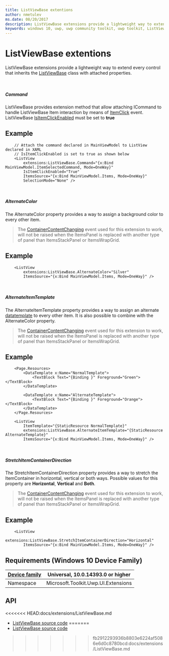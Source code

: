 ```yaml
---
title: ListViewBase extentions
author: nmetulev
ms.date: 08/20/2017
description: ListViewBase extensions provide a lightweight way to extend every control that inherits the ListViewBase class with attached properties.
keywords: windows 10, uwp, uwp community toolkit, uwp toolkit, ListViewBase, extentions
---
```


# ListViewBase extentions

ListViewBase extensions provide a lightweight way to extend every control that inherits the <a href="https://docs.microsoft.com/en-us/uwp/api/windows.ui.xaml.controls.listviewbase" target="_blank">ListViewBase</a> class with attached properties.

<br/>

##### Command

ListViewBase provides extension method that allow attaching ICommand to handle ListViewBase Item interaction by means of [ItemClick](https://msdn.microsoft.com/en-us/library/windows/apps/windows.ui.xaml.controls.listviewbase.itemclick.aspx) event. 
ListViewBase [IsItemClickEnabled](https://msdn.microsoft.com/en-us/library/windows/apps/windows.ui.xaml.controls.listviewbase.isitemclickenabled.aspx) must be set to **true**



## Example

```xaml
    // Attach the command declared in MainViewModel to ListView declared in XAML
    // IsItemClickEnabled is set to true as shown below
    <ListView
        extensions:ListViewBase.Command="{x:Bind MainViewModel.ItemSelectedCommand, Mode=OneWay}"
        IsItemClickEnabled="True"
        ItemsSource="{x:Bind MainViewModel.Items, Mode=OneWay}"
        SelectionMode="None" />
```

<br/>

##### AlternateColor

The AlternateColor property provides a way to assign a background color to every other item.

> The <a href="https://docs.microsoft.com/en-us/uwp/api/windows.ui.xaml.controls.listviewbase#Windows_UI_Xaml_Controls_ListViewBase_ContainerContentChanging" target="_blank">ContainerContentChanging</a> event used for this extension to work, will not be raised when the ItemsPanel is replaced with another type of panel than ItemsStackPanel or ItemsWrapGrid. 

## Example

```xaml
    <ListView
        extensions:ListViewBase.AlternateColor="Silver"
        ItemsSource="{x:Bind MainViewModel.Items, Mode=OneWay}" />
```

<br/>

##### AlternateItemTemplate

The AlternateItemTemplate property provides a way to assign an alternate <a href="https://docs.microsoft.com/en-us/uwp/api/windows.ui.xaml.datatemplate" target="_blank">datatemplate</a> to every other item. It is also possible to combine with the AlternateColor property.

> The <a href="https://docs.microsoft.com/en-us/uwp/api/windows.ui.xaml.controls.listviewbase#Windows_UI_Xaml_Controls_ListViewBase_ContainerContentChanging" target="_blank">ContainerContentChanging</a> event used for this extension to work, will not be raised when the ItemsPanel is replaced with another type of panel than ItemsStackPanel or ItemsWrapGrid. 

## Example

```xaml
    <Page.Resources>
        <DataTemplate x:Name="NormalTemplate">
            <TextBlock Text="{Binding }" Foreground="Green"></TextBlock>
        </DataTemplate>
        
        <DataTemplate x:Name="AlternateTemplate">
            <TextBlock Text="{Binding }" Foreground="Orange"></TextBlock>
        </DataTemplate>
    </Page.Resources>

    <ListView
        ItemTemplate="{StaticResource NormalTemplate}"
        extensions:ListViewBase.AlternateItemTemplate="{StaticResource AlternateTemplate}"
        ItemsSource="{x:Bind MainViewModel.Items, Mode=OneWay}" />
```

<br/>

##### StretchItemContainerDirection

The StretchItemContainerDirection property provides a way to stretch the ItemContainer in horizontal, vertical or both ways. Possible values for this property are **Horizontal**, **Vertical** and **Both**.

> The <a href="https://docs.microsoft.com/en-us/uwp/api/windows.ui.xaml.controls.listviewbase#Windows_UI_Xaml_Controls_ListViewBase_ContainerContentChanging" target="_blank">ContainerContentChanging</a> event used for this extension to work, will not be raised when the ItemsPanel is replaced with another type of panel than ItemsStackPanel or ItemsWrapGrid. 

## Example

```xaml
    <ListView
        extensions:ListViewBase.StretchItemContainerDirection="Horizontal"
        ItemsSource="{x:Bind MainViewModel.Items, Mode=OneWay}" />
```

## Requirements (Windows 10 Device Family)

| [Device family](http://go.microsoft.com/fwlink/p/?LinkID=526370) | Universal, 10.0.14393.0 or higher |
| --- | --- |
| Namespace | Microsoft.Toolkit.Uwp.UI.Extensions |

## API

<<<<<<< HEAD:docs/extensions/ListViewBase.md
* [ListViewBase source code](https://github.com/Microsoft/UWPCommunityToolkit/blob/master/Microsoft.Toolkit.Uwp.UI/Extensions/ListViewBase)
=======
* [ListViewBase source code](https://github.com/Microsoft/UWPCommunityToolkit/blob/dev/Microsoft.Toolkit.Uwp.UI/Extensions/ListViewBase)
>>>>>>> fb2912293936b8803e6224af5086e6d0c8780bcd:docs/extensions/ListViewBase.md


